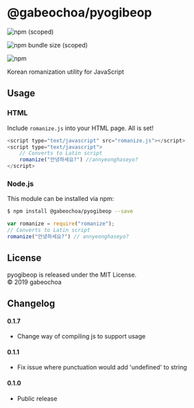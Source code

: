 # @gabeochoa/pyogibeop

![npm (scoped)](https://img.shields.io/npm/v/@gabeochoa/pyogibeop.svg)

![npm bundle size (scoped)](https://img.shields.io/bundlephobia/min/@gabeochoa/pyogibeop.svg)

![npm](https://img.shields.io/npm/dt/@gabeochoa/pyogibeop.svg)


Korean romanization utility for JavaScript

## Usage

### HTML

Include `romanize.js` into your HTML page. All is set!

```js
<script type="text/javascript" src="romanize.js"></script>
<script type="text/javascript">
    // Converts to Latin script
    romanize("안녕하세요?") //annyeonghaseyo?
</script>
```

### Node.js

This module can be installed via npm:

```sh
$ npm install @gabeochoa/pyogibeop --save
```

```js
var romanize = require("romanize");
// Converts to Latin script
romanize("안녕하세요?") // annyeonghaseyo?
```

## License

pyogibeop is released under the MIT License.<br />
&copy; 2019 gabeochoa

## Changelog 

#### 0.1.7

* Change way of compiling js to support usage

#### 0.1.1

* Fix issue where punctuation would add 'undefined' to string

#### 0.1.0

* Public release

